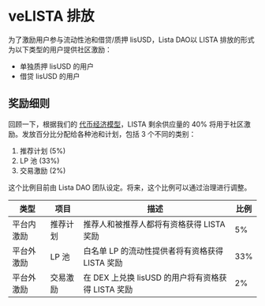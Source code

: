 # veLISTA 排放

为了激励用户参与流动性池和借贷/质押 lisUSD，Lista DAO以 LISTA 排放的形式为以下类型的用户提供社区激励：

* 单独质押 lisUSD 的用户
* 借贷 lisUSD 的用户

## 奖励细则

回顾一下，根据我们的 [代币经济模型](broken-reference/)，LISTA 剩余供应量的 40% 将用于社区激励。发放百分比分配给各种池和计划，包括 3 个不同的类别：

1. 推荐计划 (5%)
2. LP 池 (33%)
3. 交易激励 (2%)

这个比例目前由 Lista DAO 团队设定。将来，这个比例可以通过治理进行调整。

| 类型    | 项目   | 描述                                  | 比例  |
| ----- | ---- | ----------------------------------- | --- |
| 平台内激励 | 推荐计划 | 推荐人和被推荐人都将有资格获得 LISTA 奖励            | 5%  |
| 平台外激励 | LP 池 | 白名单 LP 的流动性提供者将有资格获得 LISTA 奖励       | 33% |
| 平台外激励 | 交易激励 | 在 DEX 上兑换 lisUSD 的用户将有资格获得 LISTA 奖励 | 2%  |
